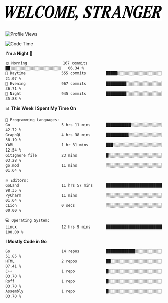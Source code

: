 <div>
  <picture>
    <source media="(prefers-color-scheme: dark)" srcset="./headers/welcome_white.png">
    <img alt="WELCOME, STRANGER" src="./headers/welcome.png" width="500">
  </picture>
</div>

<br>

![Profile Views](https://komarev.com/ghpvc/?username=darleet&color=blue)

<!--START_SECTION:waka-->
![Code Time](http://img.shields.io/badge/Code%20Time-268%20hrs%2024%20mins-blue)

**I'm a Night 🦉** 

```text
🌞 Morning                167 commits         ██░░░░░░░░░░░░░░░░░░░░░░░   06.34 % 
🌆 Daytime                555 commits         █████░░░░░░░░░░░░░░░░░░░░   21.07 % 
🌃 Evening                967 commits         █████████░░░░░░░░░░░░░░░░   36.71 % 
🌙 Night                  945 commits         █████████░░░░░░░░░░░░░░░░   35.88 % 
```


📊 **This Week I Spent My Time On** 

```text
💬 Programming Languages: 
Go                       5 hrs 11 mins       ███████████░░░░░░░░░░░░░░   42.72 % 
GraphQL                  4 hrs 38 mins       ██████████░░░░░░░░░░░░░░░   38.19 % 
YAML                     1 hr 31 mins        ███░░░░░░░░░░░░░░░░░░░░░░   12.54 % 
GitIgnore file           23 mins             █░░░░░░░░░░░░░░░░░░░░░░░░   03.28 % 
go.mod                   11 mins             ░░░░░░░░░░░░░░░░░░░░░░░░░   01.64 % 

🔥 Editors: 
GoLand                   11 hrs 57 mins      █████████████████████████   98.35 % 
PyCharm                  11 mins             ░░░░░░░░░░░░░░░░░░░░░░░░░   01.64 % 
CLion                    0 secs              ░░░░░░░░░░░░░░░░░░░░░░░░░   00.00 % 

💻 Operating System: 
Linux                    12 hrs 9 mins       █████████████████████████   100.00 % 
```

**I Mostly Code in Go** 

```text
Go                       14 repos            █████████████░░░░░░░░░░░░   51.85 % 
HTML                     2 repos             ██░░░░░░░░░░░░░░░░░░░░░░░   07.41 % 
C++                      1 repo              █░░░░░░░░░░░░░░░░░░░░░░░░   03.70 % 
Roff                     1 repo              █░░░░░░░░░░░░░░░░░░░░░░░░   03.70 % 
Assembly                 1 repo              █░░░░░░░░░░░░░░░░░░░░░░░░   03.70 % 
```




<!--END_SECTION:waka-->
